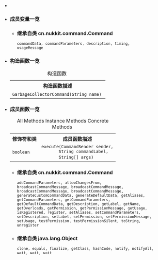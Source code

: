 <div class="summary">
<ul class="blockList">
<li class="blockList">  
<li class="blockList"><a name="field.summary">
<!--   -->
</a>
<h3>成员变量一览</h3>
<ul class="blockList">
<li class="blockList"><a name="fields.inherited.from.class.cn.nukkit.command.Command">
<!--   -->
</a>
<h3>继承自类 cn.nukkit.command.<a  title="class in cn.nukkit.command">Command</a></h3>
<code><a >commandData</a>, <a >commandParameters</a>, <a >description</a>, <a >timing</a>, <a >usageMessage</a></code></li>
</ul>
</li>
</ul>
<!-- ======== CONSTRUCTOR SUMMARY ======== -->
<ul class="blockList">
<li class="blockList"><a name="constructor.summary">
<!--   -->
</a>
<h3>构造函数一览</h3>
<table class="memberSummary" border="0" cellpadding="3" cellspacing="0" summary="Constructor Summary table, listing constructors, and an explanation">
<caption><span>构造函数</span><span class="tabEnd"> </span></caption>
<tr>
<th>构造函数描述</th>
</tr>
<tr class="altColor">
<td class="colOne"><code><span class="memberNameLink"><a >GarbageCollectorCommand</a></span>(<a  title="class or interface in java.lang">String</a> name)</code> </td>
</tr>
</table>
</li>
</ul>
<!-- ========== METHOD SUMMARY =========== -->
<ul class="blockList">
<li class="blockList"><a name="method.summary">
<!--   -->
</a>
<h3>成员函数一览</h3>
<table class="memberSummary" border="0" cellpadding="3" cellspacing="0" summary="Method Summary table, listing methods, and an explanation">
<caption><span id="t0" class="activeTableTab"><span>All Methods</span><span class="tabEnd"> </span></span><span id="t2" class="tableTab"><span><a >Instance Methods</a></span><span class="tabEnd"> </span></span><span id="t4" class="tableTab"><span><a >Concrete Methods</a></span><span class="tabEnd"> </span></span></caption>
<tr>
<th>修饰符和类</th>
<th>成员函数描述</th>
</tr>
<tr id="i0" class="altColor">
<td class="colFirst"><code>boolean</code></td>
<td class="colLast"><code><span class="memberNameLink"><a >execute</a></span>(<a  title="interface in cn.nukkit.command">CommandSender</a> sender,
       <a  title="class or interface in java.lang">String</a> commandLabel,
       <a  title="class or interface in java.lang">String</a>[] args)</code> </td>
</tr>
</table>
<ul class="blockList">
<li class="blockList"><a name="methods.inherited.from.class.cn.nukkit.command.Command">
<!--   -->
</a>
<h3>继承自类 cn.nukkit.command.<a  title="class in cn.nukkit.command">Command</a></h3>
<code><a >addCommandParameters</a>, <a >allowChangesFrom</a>, <a >broadcastCommandMessage</a>, <a >broadcastCommandMessage</a>, <a >broadcastCommandMessage</a>, <a >broadcastCommandMessage</a>, <a >generateCustomCommandData</a>, <a >generateDefaultData</a>, <a >getAliases</a>, <a >getCommandParameters</a>, <a >getCommandParameters</a>, <a >getDefaultCommandData</a>, <a >getDescription</a>, <a >getLabel</a>, <a >getName</a>, <a >getOverloads</a>, <a >getPermission</a>, <a >getPermissionMessage</a>, <a >getUsage</a>, <a >isRegistered</a>, <a >register</a>, <a >setAliases</a>, <a >setCommandParameters</a>, <a >setDescription</a>, <a >setLabel</a>, <a >setPermission</a>, <a >setPermissionMessage</a>, <a >setUsage</a>, <a >testPermission</a>, <a >testPermissionSilent</a>, <a >toString</a>, <a >unregister</a></code></li>
</ul>
<ul class="blockList">
<li class="blockList"><a name="methods.inherited.from.class.java.lang.Object">
<!--   -->
</a>
<h3>继承自类 java.lang.<a  title="class or interface in java.lang">Object</a></h3>
<code><a  title="class or interface in java.lang">clone</a>, <a  title="class or interface in java.lang">equals</a>, <a  title="class or interface in java.lang">finalize</a>, <a  title="class or interface in java.lang">getClass</a>, <a  title="class or interface in java.lang">hashCode</a>, <a  title="class or interface in java.lang">notify</a>, <a  title="class or interface in java.lang">notifyAll</a>, <a  title="class or interface in java.lang">wait</a>, <a  title="class or interface in java.lang">wait</a>, <a  title="class or interface in java.lang">wait</a></code></li>
</ul>
</li>
</ul>
</li>
</ul>
</div>
